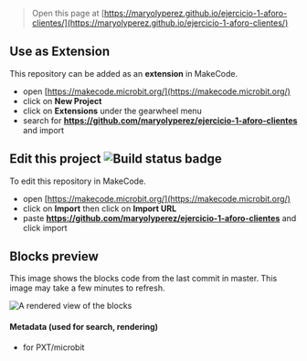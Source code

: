 
> Open this page at [https://maryolyperez.github.io/ejercicio-1-aforo-clientes/](https://maryolyperez.github.io/ejercicio-1-aforo-clientes/)

## Use as Extension

This repository can be added as an **extension** in MakeCode.

* open [https://makecode.microbit.org/](https://makecode.microbit.org/)
* click on **New Project**
* click on **Extensions** under the gearwheel menu
* search for **https://github.com/maryolyperez/ejercicio-1-aforo-clientes** and import

## Edit this project ![Build status badge](https://github.com/maryolyperez/ejercicio-1-aforo-clientes/workflows/MakeCode/badge.svg)

To edit this repository in MakeCode.

* open [https://makecode.microbit.org/](https://makecode.microbit.org/)
* click on **Import** then click on **Import URL**
* paste **https://github.com/maryolyperez/ejercicio-1-aforo-clientes** and click import

## Blocks preview

This image shows the blocks code from the last commit in master.
This image may take a few minutes to refresh.

![A rendered view of the blocks](https://github.com/maryolyperez/ejercicio-1-aforo-clientes/raw/master/.github/makecode/blocks.png)

#### Metadata (used for search, rendering)

* for PXT/microbit
<script src="https://makecode.com/gh-pages-embed.js"></script><script>makeCodeRender("{{ site.makecode.home_url }}", "{{ site.github.owner_name }}/{{ site.github.repository_name }}");</script>
